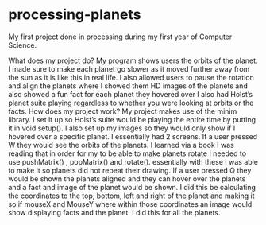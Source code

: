 # processing-planets
My first project done in processing during my first year of Computer Science.  

What does my project do?
My program shows users the orbits of the planet. I made sure to make each planet go
slower as it moved further away from the sun as it is like this in real life.
I also allowed users to pause the rotation and align the planets where I showed them HD
images of the planets and also showed a fun fact for each planet they hovered over
I also had Holst’s planet suite playing regardless to whether you were looking at orbits or
the facts.
How does my project work?
My project makes use of the minim library. I set it up so Holst’s suite would be playing the
entire time by putting it in void setup(). I also set up my images so they would only show if I
hovered over a specific planet. I essentially had 2 screens. If a user pressed W they would
see the orbits of the planets. I learned via a book I was reading that in order for my to be
able to make planets rotate I needed to use pushMatrix() , popMatrix() and rotate().
essentially with these I was able to make it so planets did not repeat their drawing. If a user
pressed Q they would be shown the planets aligned and they can hover over the planets
and a fact and image of the planet would be shown. I did this be calculating the coordinates
to the top, bottom, left and right of the planet and making it so if mouseX and MouseY
where within those coordinates an image would show displaying facts and the planet. I did
this for all the planets. 
